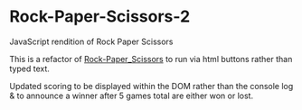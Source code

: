 # Rock-Paper-Scissors-2
JavaScript rendition of Rock Paper Scissors

This is a refactor of [Rock-Paper_Scissors](https://github.com/BlueChihuahua/Rock-Paper_Scissors) to run via html buttons rather than typed text. 

Updated scoring to be displayed within the DOM rather than the console log & to announce a winner after 5 games total are either won or lost.
